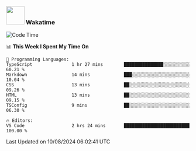 ### <img src="https://media.giphy.com/media/VgCDAzcKvsR6OM0uWg/giphy.gif" width="50"> Wakatime

  <!--START_SECTION:waka-->
![Code Time](http://img.shields.io/badge/Code%20Time-1%2C463%20hrs%2029%20mins-blue)

📊 **This Week I Spent My Time On** 

```text
💬 Programming Languages: 
TypeScript               1 hr 27 mins        ███████████████░░░░░░░░░░   60.21 % 
Markdown                 14 mins             ███░░░░░░░░░░░░░░░░░░░░░░   10.04 % 
CSS                      13 mins             ██░░░░░░░░░░░░░░░░░░░░░░░   09.26 % 
HTML                     13 mins             ██░░░░░░░░░░░░░░░░░░░░░░░   09.15 % 
TSConfig                 9 mins              ██░░░░░░░░░░░░░░░░░░░░░░░   06.30 % 

🔥 Editors: 
VS Code                  2 hrs 24 mins       █████████████████████████   100.00 % 
```


 Last Updated on 10/08/2024 06:02:41 UTC
<!--END_SECTION:waka-->

